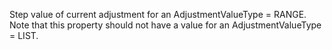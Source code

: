 Step value of current adjustment for an AdjustmentValueType = RANGE. Note that this property should not have a value for an  AdjustmentValueType = LIST.
